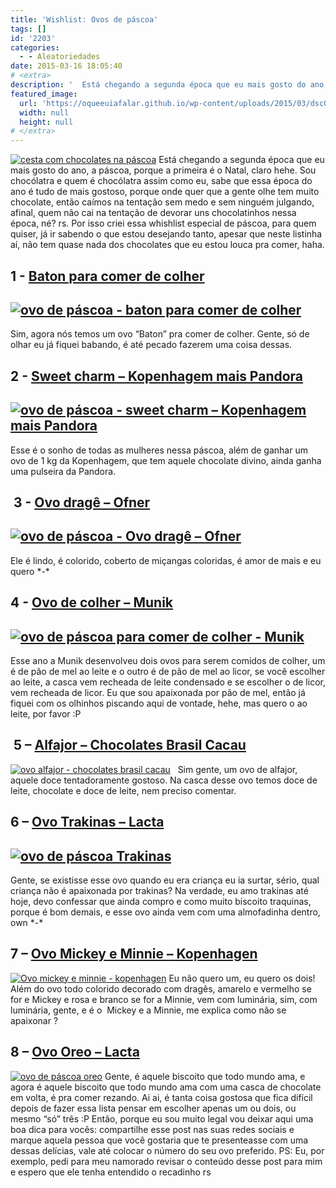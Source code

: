 ```yaml
---
title: 'Wishlist: Ovos de páscoa'
tags: []
id: '2203'
categories:
  - - Aleatoriedades
date: 2015-03-16 18:05:40
# <extra>
description: '  Está chegando a segunda época que eu mais gosto do ano, a páscoa, porque a primeira é o Natal, claro hehe. Sou chocólatra e quem é chocólatra assim como eu, sabe que essa época do ano é tudo de mais gostoso, porque onde quer que a gente olhe tem muito chocolate, então caímos na tentação sem medo e sem ninguém julgando, afinal, quem não cai na tentação de devorar uns chocolatinhos nessa época, né? rs. Por isso criei essa whishlist especial de páscoa, para quem quiser, já ir sabendo o que estou desejando tanto, apesar que neste listinha aí, não tem quase nada dos chocolates que eu estou louca pra comer, haha. 1 &#8211; Baton para comer de colher Sim, agora nós temos um ovo “Baton” pra comer de colher. Gente, só de olhar eu já fiquei babando, é &hellip;'
featured_image: 
  url: 'https://oqueeuiafalar.github.io/wp-content/uploads/2015/03/dsc02662.jpg'
  width: null
  height: null
# </extra>
---
```

[![cesta com chocolates na páscoa ](/wp-content/uploads/2015/03/dsc02662.jpg)](/wp-content/uploads/2015/03/dsc02662.jpg)  Está chegando a segunda época que eu mais gosto do ano, a páscoa, porque a primeira é o Natal, claro hehe. Sou chocólatra e quem é chocólatra assim como eu, sabe que essa época do ano é tudo de mais gostoso, porque onde quer que a gente olhe tem muito chocolate, então caímos na tentação sem medo e sem ninguém julgando, afinal, quem não cai na tentação de devorar uns chocolatinhos nessa época, né? rs. Por isso criei essa whishlist especial de páscoa, para quem quiser, já ir sabendo o que estou desejando tanto, apesar que neste listinha aí, não tem quase nada dos chocolates que eu estou louca pra comer, haha.

## 1 - [Baton para comer de colher](http://oferta.vc/6ByE "Baton para comer de colher ")

## [![ovo de páscoa - baton para comer de colher](/wp-content/uploads/2015/03/01.jpg)](/wp-content/uploads/2015/03/01.jpg)

Sim, agora nós temos um ovo “Baton” pra comer de colher. Gente, só de olhar eu já fiquei babando, é até pecado fazerem uma coisa dessas.

## 2 - [**Sweet charm – Kopenhagem mais Pandora**](http://www.kopenhagen.com.br/produto/ovo-sweet-treasure/ "Sweet charm – Kopenhagem mais Pandora ")

## [![ovo de páscoa - sweet charm – Kopenhagem mais Pandora ](/wp-content/uploads/2015/03/02.jpg)](/wp-content/uploads/2015/03/02.jpg)

Esse é o sonho de todas as mulheres nessa páscoa, além de ganhar um ovo de 1 kg da Kopenhagem, que tem aquele chocolate divino, ainda ganha uma pulseira da Pandora.

##  3 - [**Ovo dragê – Ofner**](https://www.ofner.com.br/index.php?view=detalhes_produto&id=424 "Ovo dragê - Ofner ")

## [![ovo de páscoa - Ovo dragê – Ofner ](/wp-content/uploads/2015/03/03.jpg)](/wp-content/uploads/2015/03/03.jpg)

Ele é lindo, é colorido, coberto de miçangas coloridas, é amor de mais e eu quero \*-\*

## 4 - [**Ovo de colher – Munik**](http://chocolatesmunik.com.br/pao-de-mel/%20 "Ovo de colher - Munik ")

## [![ovo de páscoa para comer de colher - Munik](/wp-content/uploads/2015/03/04.png)](/wp-content/uploads/2015/03/04.png)

Esse ano a Munik desenvolveu dois ovos para serem comidos de colher, um é de pão de mel ao leite e o outro é de pão de mel ao licor, se você escolher ao leite, a casca vem recheada de leite condensado e se escolher o de licor, vem recheada de licor. Eu que sou apaixonada por pão de mel, então já fiquei com os olhinhos piscando aqui de vontade, hehe, mas quero o ao leite, por favor :P

##  **5 – [Alfajor – Chocolates Brasil Cacau](http://www.chocolatesbrasilcacau.com.br/index.php/produto/ovo-alfajor-350g/ "Alfajor - Chocolates Brasil Cacau")** 

[![ovo alfajor - chocolates brasil cacau](/wp-content/uploads/2015/03/05.jpg)](/wp-content/uploads/2015/03/05.jpg)   Sim gente, um ovo de alfajor, aquele doce tentadoramente gostoso. Na casca desse ovo temos doce de leite, chocolate e doce de leite, nem preciso comentar.

## **6 – [Ovo Trakinas – Lacta](http://oferta.vc/6ByM "Ovo Trakinas – Lacta ")**

## [![ovo de páscoa Trakinas ](/wp-content/uploads/2015/03/06.jpg)](/wp-content/uploads/2015/03/06.jpg)

Gente, se existisse esse ovo quando eu era criança eu ia surtar, sério, qual criança não é apaixonada por trakinas? Na verdade, eu amo trakinas até hoje, devo confessar que ainda compro e como muito biscoito traquinas, porque é bom demais, e esse ovo ainda vem com uma almofadinha dentro, own \*-\*

## **7 – [Ovo Mickey e Minnie – Kopenhagen](http://www.kopenhagen.com.br/produto/ovo-mickey-300g/?cat=pascoa-disney "ovo Mickey e Minnie – Kopenhagen ")**

[![Ovo mickey e minnie - kopenhagen ](/wp-content/uploads/2015/03/07.jpg)](/wp-content/uploads/2015/03/07.jpg) Eu não quero um, eu quero os dois! Além do ovo todo colorido decorado com dragês, amarelo e vermelho se for e Mickey e rosa e branco se for a Minnie, vem com luminária, sim, com luminária, gente, e é o  Mickey e a Minnie, me explica como não se apaixonar ?

## **8 – [Ovo Oreo – Lacta](http://oferta.vc/6ByP "Ovo Oreo – Lacta ")** 

[![ovo de páscoa oreo](/wp-content/uploads/2015/03/08.jpg)](/wp-content/uploads/2015/03/08.jpg) Gente, é aquele biscoito que todo mundo ama, e agora é aquele biscoito que todo mundo ama com uma casca de chocolate em volta, é pra comer rezando. Ai ai, é tanta coisa gostosa que fica difícil depois de fazer essa lista pensar em escolher apenas um ou dois, ou mesmo “só” três :P Então, porque eu sou muito legal vou deixar aqui uma boa dica para vocês: compartilhe esse post nas suas redes sociais e marque aquela pessoa que você gostaria que te presenteasse com uma dessas delícias, vale até colocar o número do seu ovo preferido. PS: Eu, por exemplo, pedi para meu namorado revisar o conteúdo desse post para mim e espero que ele tenha entendido o recadinho rs
